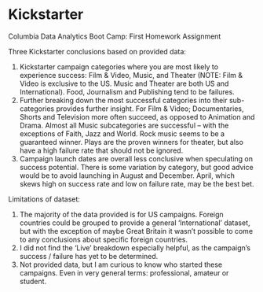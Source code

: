 # Kickstarter
Columbia Data Analytics Boot Camp: First Homework Assignment

Three Kickstarter conclusions based on provided data:
1.	Kickstarter campaign categories where you are most likely to experience success: Film & Video, Music, and Theater (NOTE: Film & Video is exclusive to the US. Music and Theater are both US and International).  Food, Journalism and Publishing tend to be failures.
2.	Further breaking down the most successful categories into their sub-categories provides further insight. For Film & Video; Documentaries, Shorts and Television more often succeed, as opposed to Animation and Drama. Almost all Music subcategories are successful – with the exceptions of Faith, Jazz and World. Rock music seems to be a guaranteed winner. Plays are the proven winners for theater, but also have a high failure rate that should not be ignored.
3.	Campaign launch dates are overall less conclusive when speculating on success potential. There is some variation by category, but good advice would be to avoid launching in August and December. April, which skews high on success rate and low on failure rate, may be the best bet.

Limitations of dataset:
1.	The majority of the data provided is for US campaigns. Foreign countries could be grouped to provide a general ‘International’ dataset, but with the exception of maybe Great Britain it wasn’t possible to come to any conclusions about specific foreign countries.
2.	I did not find the ‘Live’ breakdown especially helpful, as the campaign’s success / failure has yet to be determined.
3.	Not provided data, but I am curious to know who started these campaigns. Even in very general terms: professional, amateur or student. 
